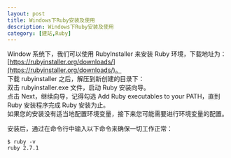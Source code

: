 ```yaml
---
layout: post
title: Windows下Ruby安装及使用
description: Windows下Ruby安装及使用
category: [建站,Ruby]
---
```

Window 系统下，我们可以使用 RubyInstaller 来安装 Ruby 环境，下载地址为：[https://rubyinstaller.org/downloads/](https://rubyinstaller.org/downloads/)。  
下载 rubyinstaller 之后，解压到新创建的目录下：  
双击 rubyinstaller.exe 文件，启动 Ruby 安装向导。  
点击 Next，继续向导，记得勾选 Add Ruby executables to your PATH，直到 Ruby 安装程序完成 Ruby 安装为止。  
如果您的安装没有适当地配置环境变量，接下来您可能需要进行环境变量的配置。  

安装后，通过在命令行中输入以下命令来确保一切工作正常：  
```
$ ruby -v
ruby 2.7.1
```
